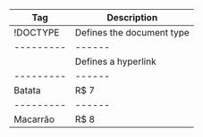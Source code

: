 Tag       | Description
--------- | ------
!DOCTYPE  | Defines the document type
--------- | ------
 <A>      | Defines a hyperlink
--------- | ------
Batata    | R$ 7
--------- | ------
Macarrão  | R$ 8
